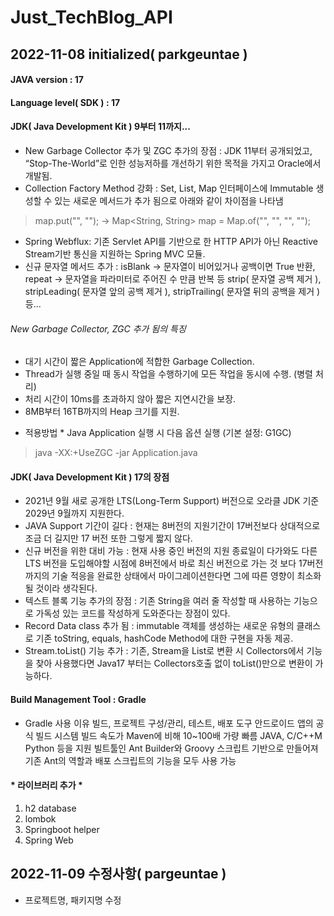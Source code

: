 # Just_TechBlog_API

## 2022-11-08 initialized( parkgeuntae )
#### JAVA version : 17

#### Language level( SDK ) : 17

#### JDK( Java Development Kit ) 9부터 11까지...
- New Garbage Collector 추가 및 ZGC 추가의 장점 : JDK 11부터 공개되었고, “Stop-The-World”로 인한 성능저하를 개선하기 위한 목적을 가지고 Oracle에서 개발됨.
- Collection Factory Method 강화 : Set, List, Map 인터페이스에 Immutable 생성할 수 있는 새로운 메서드가 추가 됨으로 아래와 같이 차이점을 나타냄
> map.put("", ""); -> 
>   Map<String, String> map
    = Map.of("", "", "", "");

- Spring Webflux: 기존 Servlet API를 기반으로 한 HTTP API가 아닌 Reactive Stream기반 통신을 지원하는 Spring MVC 모듈.
- 신규 문자열 메서드 추가 : isBlank -> 문자열이 비어있거나 공백이면 True 반환, repeat -> 문자열을 파라미터로 주어진 수 만큼 반복 등 strip( 문자열 공백 제거 ), stripLeading( 문자열 앞의 공백 제거 ), stripTrailing( 문자열 뒤의 공백을 제거 )등...

###### New Garbage Collector, ZGC 추가 됨의 특징
- 대기 시간이 짧은 Application에 적합한 Garbage Collection.
- Thread가 실행 중일 때 동시 작업을 수행하기에 모든 작업을 동시에 수행. (병렬 처리)
- 처리 시간이 10ms를 초과하지 않아 짧은 지연시간을 보장.
- 8MB부터 16TB까지의 Heap 크기를 지원.

* 적용방법 *
Java Application 실행 시 다음 옵션 실행 (기본 설정: G1GC)
> java -XX:+UseZGC -jar Application.java


#### JDK( Java Development Kit ) 17의 장점
- 2021년 9월 새로 공개한 LTS(Long-Term Support) 버전으로 오라클 JDK 기준 2029년 9월까지 지원한다.
- JAVA Support 기간이 길다 : 현재는 8버전의 지원기간이 17버전보다 상대적으로 조금 더 길지만 17 버전 또한 그렇게 짧지 않다.
- 신규 버전을 위한 대비 가능 : 현재 사용 중인 버전의 지원 종료일이 다가와도 다른 LTS 버전을 도입해야할 시점에 8버전에서 바로 최신 버전으로 가는 것 보다 17버전까지의 기술 적응을 완료한 상태에서 마이그레이션한다면 그에 따른 영향이 최소화 될 것이라 생각된다.
- 텍스트 블록 기능 추가의 장점 : 기존 String을 여러 줄 작성할 때 사용하는 기능으로 가독성 있는 코드를 작성하게 도와준다는 장점이 있다.
- Record Data class 추가 됨 : immutable 객체를 생성하는 새로운 유형의 클래스로 기존 toString, equals, hashCode Method에 대한 구현을 자동 제공.
- Stream.toList() 기능 추가 : 기존, Stream을 List로 변환 시 Collectors에서 기능을 찾아 사용했다면 Java17 부터는 Collectors호출 없이 toList()만으로 변환이 가능하다.



#### Build Management Tool : Gradle
- Gradle 사용 이유
빌드, 프로젝트 구성/관리, 테스트, 배포 도구
안드로이드 앱의 공식 빌드 시스템
빌드 속도가 Maven에 비해 10~100배 가량 빠름
JAVA, C/C++M Python 등을 지원
빌트툴인 Ant Builder와 Groovy 스크립트 기반으로 만들어져 기존 Ant의 역할과 배포 스크립트의 기능을 모두 사용 가능

#### * 라이브러리 추가 *
1. h2 database
2. lombok
3. Springboot helper
4. Spring Web

## 2022-11-09 수정사항( pargeuntae )
- 프로젝트명, 패키지명 수정
